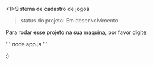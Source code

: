 <1>Sistema de cadastro de jogos</h1>

>status do projeto: Em desenvolvimento 

Para rodar esse projeto na sua máquina, por favor digite:

'''
node app.js
'''

:)